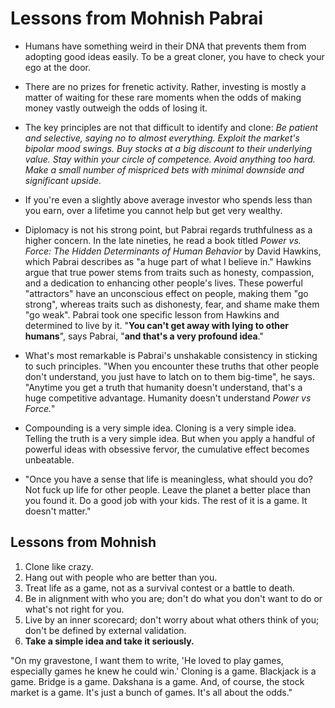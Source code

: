 # Lessons from Mohnish Pabrai

- Humans have something weird in their DNA that prevents them from adopting good ideas easily. To be a great cloner, you have to check your ego at the door.
- There are no prizes for frenetic activity. Rather, investing is mostly a matter of waiting for these rare moments when the odds of making money vastly outweigh the odds of losing it.
- The key principles are not that difficult to identify and clone: *Be patient and selective, saying no to almost everything. Exploit the market's bipolar mood swings. Buy stocks at a big discount to their underlying value. Stay within your circle of competence. Avoid anything too hard. Make a small number of mispriced bets with minimal downside and significant upside.*
- If you're even a slightly above average investor who spends less than you earn, over a lifetime you cannot help but get very wealthy.
- Diplomacy is not his strong point, but Pabrai regards truthfulness as a higher concern. In the late nineties, he read a book titled *Power vs. Force: The Hidden Determinants of Human Behavior* by David Hawkins, which Pabrai describes as "a huge part of what I believe in." Hawkins argue that true power stems from traits such as honesty, compassion, and a dedication to enhancing other people's lives. These powerful "attractors" have an unconscious effect on people, making them "go strong", whereas traits such as dishonesty, fear, and shame make them "go weak". Pabrai took one specific lesson from Hawkins and determined to live by it. "**You can't get away with lying to other humans**", says Pabrai, "**and that's a very profound idea**."
- What's most remarkable is Pabrai's unshakable consistency in sticking to such principles. "When you encounter these truths that other people don't understand, you just have to latch on to them big-time", he says. "Anytime you get a truth that humanity doesn't understand, that's a huge competitive advantage. Humanity doesn't understand *Power vs Force.*"
- Compounding is a very simple idea. Cloning is a very simple idea. Telling the truth is a very simple idea. But when you apply a handful of powerful ideas with obsessive fervor, the cumulative effect becomes unbeatable.

- "Once you have a sense that life is meaningless, what should you do? Not fuck up life for other people. Leave the planet a better place than you found it. Do a good job with your kids. The rest of it is a game. It doesn't matter."


## Lessons from Mohnish

1. Clone like crazy.
2. Hang out with people who are better than you.
3. Treat life as a game, not as a survival contest or a battle to death.
4. Be in alignment with who you are; don't do what you don't want to do or what's not right for you.
5. Live by an inner scorecard; don't worry about what others think of you; don't be defined by external validation.
6. **Take a simple idea and take it seriously.**



"On my gravestone, I want them to write, 'He loved to play games, especially games he knew he could win.' Cloning is a game. Blackjack is a game. Bridge is a game. Dakshana is a game. And, of course, the stock market is a game. It's just a bunch of games. It's all about the odds." 